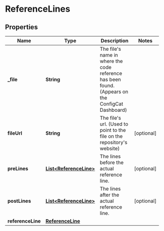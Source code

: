 

# ReferenceLines


## Properties

| Name | Type | Description | Notes |
|------------ | ------------- | ------------- | -------------|
|**_file** | **String** | The file&#39;s name in where the code reference has been found. (Appears on the ConfigCat Dashboard) |  |
|**fileUrl** | **String** | The file&#39;s url. (Used to point to the file on the repository&#39;s website) |  [optional] |
|**preLines** | [**List&lt;ReferenceLine&gt;**](ReferenceLine.md) | The lines before the actual reference line. |  [optional] |
|**postLines** | [**List&lt;ReferenceLine&gt;**](ReferenceLine.md) | The lines after the actual reference line. |  [optional] |
|**referenceLine** | [**ReferenceLine**](ReferenceLine.md) |  |  |




